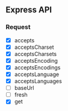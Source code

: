 
## Express API

### Request

- [x] accepts
- [x] acceptsCharset
- [x] acceptsCharsets
- [x] acceptsEncoding
- [x] acceptsEncodings
- [x] acceptsLanguage
- [x] acceptsLanguages
- [ ] baseUrl
- [ ] fresh
- [x] get
